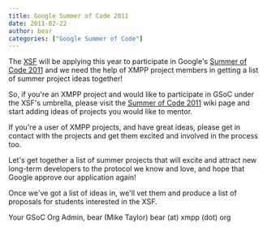 ```yaml
---
title: Google Summer of Code 2011
date: 2011-02-22
author: bear
categories: ["Google Summer of Code"]
---
```


The [XSF](https://xmpp.org/) will be applying this year to participate in Google's [Summer of Code 2011](http://code.google.com/soc/) and we need the help of XMPP project members in getting a   list of summer project ideas together!

So, if you're an XMPP project and would like to participate in GSoC under the XSF's umbrella, please visit the [Summer of Code 2011](http://wiki.xmpp.org/web/Summer_of_Code_2011) wiki page and start adding ideas of projects you would like to mentor.

If you're a user of XMPP projects, and have great ideas, please get in contact with the projects and get them excited and involved in the   process too.

Let's get together a list of summer projects that will excite and attract new long-term developers to the protocol we know and love, and hope that Google approve our application again!

Once we've got a list of ideas in, we'll vet them and produce a list of proposals for students interested in the XSF.

Your GSoC Org Admin,   bear (Mike Taylor) bear (at) xmpp (dot) org
